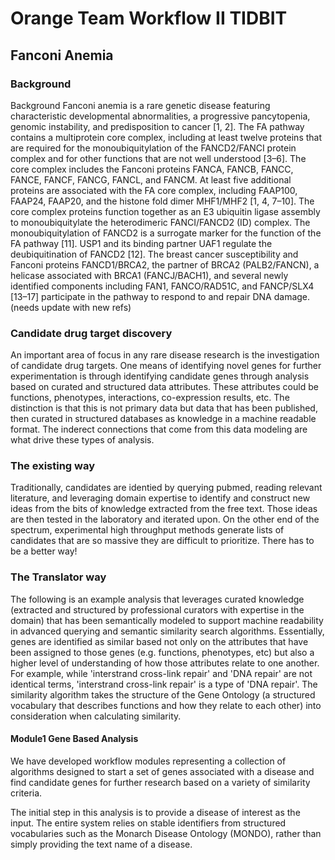 # Orange Team Workflow II TIDBIT
## Fanconi Anemia
### Background
Background Fanconi anemia is a rare genetic disease featuring characteristic developmental abnormalities, a progressive pancytopenia, genomic instability, and predisposition to cancer [1, 2]. The FA pathway contains a multiprotein core complex, including at least twelve proteins that are required for the monoubiquitylation of the FANCD2/FANCI protein complex and for other functions that are not well understood [3–6]. The core complex includes the Fanconi proteins FANCA, FANCB, FANCC, FANCE, FANCF, FANCG, FANCL, and FANCM. At least five additional proteins are associated with the FA core complex, including FAAP100, FAAP24, FAAP20, and the histone fold dimer MHF1/MHF2 [1, 4, 7–10]. The core complex proteins function together as an E3 ubiquitin ligase assembly to monoubiquitylate the heterodimeric FANCI/FANCD2 (ID) complex. The monoubiquitylation of FANCD2 is a surrogate marker for the function of the FA pathway [11]. USP1 and its binding partner UAF1 regulate the deubiquitination of FANCD2 [12]. The breast cancer susceptibility and Fanconi proteins FANCD1/BRCA2, the partner of BRCA2 (PALB2/FANCN), a helicase associated with BRCA1 (FANCJ/BACH1), and several newly identified components including FAN1, FANCO/RAD51C, and FANCP/SLX4 [13–17] participate in the pathway to respond to and repair DNA damage. (needs update with new refs)



### Candidate drug target discovery
An important area of focus in any rare disease research is the investigation of candidate drug targets. One means of identifying novel genes for further experimentation is through identifying candidate genes through analysis based on curated and structured data attributes. These attributes could be functions, phenotypes, interactions, co-expression results, etc. The distinction is that this is not primary data but data that has been published, then curated in structured databases as knowledge in a machine readable format. The inderect connections that come from this data modeling are what drive these types of analysis.

### The existing way
Traditionally, candidates are identied by querying pubmed, reading relevant literature, and leveraging domain expertise to identify and construct new ideas from the bits of knowledge extracted from the free text. Those ideas are then tested in the laboratory and iterated upon. On the other end of the spectrum, experimental high throughput methods generate lists of candidates that are so massive they are difficult to prioritize. There has to be a better way!

### The Translator way
The following is an example analysis that leverages curated knowledge (extracted and structured by professional curators with expertise in the domain) that has been semantically modeled to support machine readability in advanced querying and semantic similarity search algorithms. Essentially, genes are identified as similar based not only on the attributes that have been assigned to those genes (e.g. functions, phenotypes, etc) but also a higher level of understanding of how those attributes relate to one another. For example, while 'interstrand cross-link repair' and 'DNA repair' are not identical terms, 'interstrand cross-link repair' is a type of 'DNA repair'. The similarity algorithm takes the structure of the Gene Ontology (a structured vocabulary that describes functions and how they relate to each other) into consideration when calculating similarity.

#### Module1 Gene Based Analysis
We have developed workflow modules representing a collection of algorithms designed to start a set of genes associated with a disease and find candidate genes for further research based on a variety of similarity criteria.

The initial step in this analysis is to provide a disease of interest as the input. The entire system relies on stable identifiers from structured vocabularies such as the Monarch Disease Ontology (MONDO), rather than simply providing the text name of a disease.
